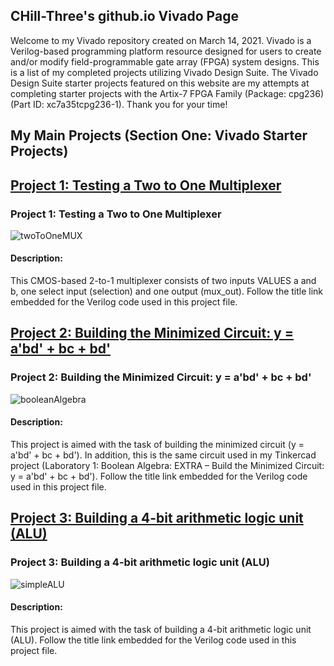 ## CHill-Three's github.io Vivado Page
Welcome to my Vivado repository created on March 14, 2021. Vivado is a Verilog-based programming platform resource designed for users to create and/or modify field-programmable gate array (FPGA) system designs. This is a list of my completed projects utilizing Vivado Design Suite. The Vivado Design Suite starter projects featured on this website are my attempts at completing starter projects with the Artix-7 FPGA Family (Package: cpg236)(Part ID: xc7a35tcpg236-1). Thank you for your time!
<!-- Table of Contents (TITLES) -->

## My Main Projects (Section One: Vivado Starter Projects)
<!-- DIVIDER ---------------------------------------------------------------------------------------------------------------------------------------------------------->
## [Project 1: Testing a Two to One Multiplexer](https://github.com/CHill-Three/vivado.github.io/blob/master/Project%201:%20Testing%20a%20Two%20to%20One%20Multiplexer/twoToOneMux.v)

### Project 1: Testing a Two to One Multiplexer <a name="Project 1: Testing a Two to One Multiplexer"></a>

![twoToOneMUX](https://raw.githubusercontent.com/CHill-Three/vivado.projects/master/Project%201%3A%20Testing%20a%20Two%20to%20One%20Multiplexer/twoToOneMUX-1.png?raw=true "twoToOneMUX")

#### Description: 
This CMOS-based 2-to-1 multiplexer consists of two inputs VALUES a and b, one select input (selection) and one output (mux_out). Follow the title link embedded for the Verilog code used in this project file.
<!-- DIVIDER ---------------------------------------------------------------------------------------------------------------------------------------------------------->
## [Project 2: Building the Minimized Circuit: y = a'bd' + bc + bd'](https://github.com/CHill-Three/vivado.projects/blob/master/Project%202:%20Building%20the%20Minimized%20Circuit:%20y%20%3D%20a'bd'%20%2B%20bc%20%2B%20bd'/booleanAlgebra.v)

### Project 2: Building the Minimized Circuit: y = a'bd' + bc + bd' <a name="Project 2: Building the Minimized Circuit: y = a'bd' + bc + bd'"></a>

![booleanAlgebra](https://raw.githubusercontent.com/CHill-Three/vivado.projects/master/Project%202%3A%20Building%20the%20Minimized%20Circuit%3A%20y%20%3D%20a'bd'%20%2B%20bc%20%2B%20bd'/booleanAlgebraFinal-1.PNG?raw=true "booleanAlgebra")

#### Description:  
This project is aimed with the task of building the minimized circuit (y = a'bd' + bc + bd'). In addition, this is the same circuit used in my Tinkercad project (Laboratory 1: Boolean Algebra: EXTRA – Build the Minimized Circuit: y = a'bd' + bc + bd'). Follow the title link embedded for the Verilog code used in this project file.
<!-- DIVIDER ---------------------------------------------------------------------------------------------------------------------------------------------------------->
## [Project 3: Building a 4-bit arithmetic logic unit (ALU)](https://github.com/CHill-Three/vivado.projects/blob/master/Project%203:%20Building%20a%204-bit%20arithmetic%20logic%20unit%20(ALU)/ALU.v)

### Project 3: Building a 4-bit arithmetic logic unit (ALU) <a name="Project 3: Building a 4-bit arithmetic logic unit (ALU)"></a>

![simpleALU](https://raw.githubusercontent.com/CHill-Three/vivado.projects/master/Project%203%3A%20Building%20a%204-bit%20arithmetic%20logic%20unit%20(ALU)/ALU-1.PNG?raw=true "simpleALU")
 
#### Description: 
This project is aimed with the task of building a 4-bit arithmetic logic unit (ALU). Follow the title link embedded for the Verilog code used in this project file.
<!-- DIVIDER ---------------------------------------------------------------------------------------------------------------------------------------------------------->
